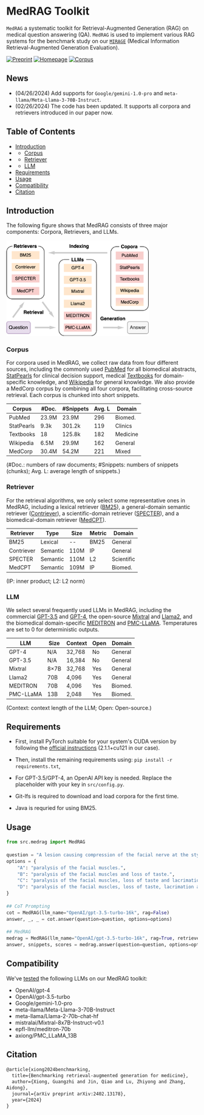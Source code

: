 # MedRAG Toolkit

`MedRAG` a systematic toolkit for Retrieval-Augmented Generation (RAG) on medical question answering (QA). `MedRAG` is used to implement various RAG systems for the benchmark study on our [`MIRAGE`](https://github.com/Teddy-XiongGZ/MIRAGE) (Medical Information Retrieval-Augmented Generation Evaluation).

[![Preprint](https://img.shields.io/badge/preprint-available-brightgreen)](https://arxiv.org/abs/2402.13178)
[![Homepage](https://img.shields.io/badge/homepage-available-blue)](https://teddy-xionggz.github.io/benchmark-medical-rag/)
[![Corpus](https://img.shields.io/badge/corpus-available-yellow)](https://huggingface.co/MedRAG)

## News
- (04/26/2024) Add supports for `Google/gemini-1.0-pro` and `meta-llama/Meta-Llama-3-70B-Instruct`.
- (02/26/2024) The code has been updated. It supports all corpora and retrievers introduced in our paper now.

## Table of Contents

- [Introduction](#introduction)
- - [Corpus](#corpus)
- - [Retriever](#retriever)
- - [LLM](#llm)
- [Requirements](#requirements)
- [Usage](#usage)
- [Compatibility](#compatibility)
- [Citation](#citation)

## Introduction

The following figure shows that MedRAG consists of three major components: Corpora, Retrievers, and LLMs.

<img src="figs/MedRAG.png" alt="Alt text" width="375"/>

### Corpus

For corpora used in MedRAG, we collect raw data from four different sources, including the commonly used [PubMed](https://pubmed.ncbi.nlm.nih.gov/) for all biomedical abstracts, [StatPearls](https://www.statpearls.com/) for clinical decision support, medical [Textbooks](https://github.com/jind11/MedQA) for domain-specific knowledge, and [Wikipedia](https://huggingface.co/datasets/wikipedia) for general knowledge. We also provide a MedCorp corpus by combining all four corpora, facilitating cross-source retrieval. Each corpus is chunked into short snippets.

| **Corpus**  | **#Doc.** | **#Snippets** | **Avg. L** | **Domain** |
|-------------|-----------|---------------|------------|------------|
| PubMed      | 23.9M     | 23.9M         | 296        | Biomed.    |
| StatPearls  | 9.3k      | 301.2k        | 119        | Clinics    |
| Textbooks   | 18        | 125.8k        | 182        | Medicine   |
| Wikipedia   | 6.5M      | 29.9M         | 162        | General    |
| MedCorp     | 30.4M     | 54.2M         | 221        | Mixed      |

(\#Doc.: numbers of raw documents; \#Snippets: numbers of snippets (chunks); Avg. L: average length of snippets.)

### Retriever

For the retrieval algorithms, we only select some representative ones in MedRAG, including a lexical retriever ([BM25](https://github.com/castorini/pyserini)), a general-domain semantic retriever ([Contriever](https://huggingface.co/facebook/contriever)), a scientific-domain retriever ([SPECTER](https://huggingface.co/allenai/specter)), and a biomedical-domain retriever ([MedCPT](https://huggingface.co/ncbi/MedCPT-Query-Encoder)).

| **Retriever** | **Type**   | **Size** | **Metric** | **Domain**   |
|---------------|------------|----------|------------|--------------|
| BM25          | Lexical    | --       | BM25       | General      |
| Contriever    | Semantic   | 110M     | IP         | General      |
| SPECTER       | Semantic   | 110M     | L2         | Scientific   |
| MedCPT        | Semantic   | 109M     | IP         | Biomed.      |

(IP: inner product; L2: L2 norm)

### LLM

We select several frequently used LLMs in MedRAG, including the commercial [GPT-3.5](https://platform.openai.com/) and [GPT-4](https://oai.azure.com/), the open-source [Mixtral](https://huggingface.co/mistralai/Mixtral-8x7B-Instruct-v0.1) and [Llama2](https://huggingface.co/meta-llama/Llama-2-70b-chat-hf), and the biomedical domain-specific [MEDITRON](https://huggingface.co/epfl-llm/meditron-70b) and [PMC-LLaMA](https://huggingface.co/axiong/PMC_LLaMA_13B).
Temperatures are set to 0 for deterministic outputs.

| **LLM**      | **Size** | **Context** | **Open** | **Domain** |
|--------------|----------|-------------|----------|------------|
| GPT-4        | N/A      | 32,768      | No       | General    |
| GPT-3.5      | N/A      | 16,384      | No       | General    |
| Mixtral      | 8×7B     | 32,768      | Yes      | General    |
| Llama2       | 70B      | 4,096       | Yes      | General    |
| MEDITRON     | 70B      | 4,096       | Yes      | Biomed.    |
| PMC-LLaMA    | 13B      | 2,048       | Yes      | Biomed.    |

(Context: context length of the LLM; Open: Open-source.)

## Requirements

- First, install PyTorch suitable for your system's CUDA version by following the [official instructions](https://pytorch.org/get-started/locally/) (2.1.1+cu121 in our case).

- Then, install the remaining requirements using: `pip install -r requirements.txt`,

- For GPT-3.5/GPT-4, an OpenAI API key is needed. Replace the placeholder with your key in `src/config.py`.

- Git-lfs is required to download and load corpora for the first time.

- Java is requried for using BM25.

## Usage

```python
from src.medrag import MedRAG

question = "A lesion causing compression of the facial nerve at the stylomastoid foramen will cause ipsilateral"
options = {
    "A": "paralysis of the facial muscles.",
    "B": "paralysis of the facial muscles and loss of taste.",
    "C": "paralysis of the facial muscles, loss of taste and lacrimation.",
    "D": "paralysis of the facial muscles, loss of taste, lacrimation and decreased salivation."
}

## CoT Prompting
cot = MedRAG(llm_name="OpenAI/gpt-3.5-turbo-16k", rag=False)
answer, _, _ = cot.answer(question=question, options=options)

## MedRAG
medrag = MedRAG(llm_name="OpenAI/gpt-3.5-turbo-16k", rag=True, retriever_name="MedCPT", corpus_name="Textbooks")
answer, snippets, scores = medrag.answer(question=question, options=options, k=32) # scores are given by the retrieval system
```

## Compatibility
We've [tested](https://teddy-xionggz.github.io/MIRAGE/) the following LLMs on our MedRAG toolkit:
- OpenAI/gpt-4
- OpenAI/gpt-3.5-turbo
- Google/gemini-1.0-pro
- meta-llama/Meta-Llama-3-70B-Instruct
- meta-llama/Llama-2-70b-chat-hf
- mistralai/Mixtral-8x7B-Instruct-v0.1
- epfl-llm/meditron-70b
- axiong/PMC_LLaMA_13B

## Citation
```
@article{xiong2024benchmarking,
  title={Benchmarking retrieval-augmented generation for medicine},
  author={Xiong, Guangzhi and Jin, Qiao and Lu, Zhiyong and Zhang, Aidong},
  journal={arXiv preprint arXiv:2402.13178},
  year={2024}
}
```